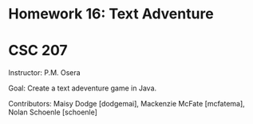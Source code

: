 # Homework 16: Text Adventure
# CSC 207 
Instructor: P.M. Osera

Goal: Create a text adeventure game in Java. 

Contributors: Maisy Dodge [dodgemai], Mackenzie McFate [mcfatema], Nolan Schoenle [schoenle]


